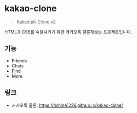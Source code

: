 # kakao-clone

> Kakaotalk Clone v2

HTML과 CSS를 숙달시키기 위한 카카오톡 클론해보는 프로젝트입니다.

## 기능

- Friends
- Chats
- Find
- More

## 링크

- 카카오톡 클론: <https://hshine1226.github.io/kakao-clone/>
